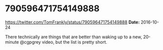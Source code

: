 # 790596471754149888
https://twitter.com/TomFrankly/status/790596471754149888
**Date:** 2016-10-24

There technically are things that are better than waking up to a new, 20-minute @cgpgrey video, but the list is pretty short.
